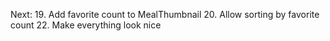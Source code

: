 Next:
19. Add favorite count to MealThumbnail
20. Allow sorting by favorite count
22. Make everything look nice
